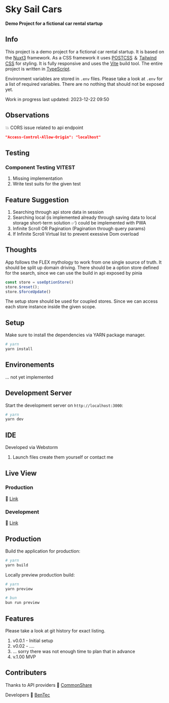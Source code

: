 # Sky Sail Cars

**Demo Project for a fictional car rental startup**

## Info

This project is a demo project for a fictional car rental startup. It is based on the [Nuxt3](https://nuxt.com/)
framework. As a CSS framework it uses [POSTCSS](https://postcss.com/) ＆ [Tailwind CSS](https://tailwindcss.com/) for
styling.
It is fully responsive and uses the [Vite](https://vitejs.dev/) build tool.
The entire project is written in [TypeScript](https://www.typescriptlang.org/).

Environment variables are stored in `.env` files. Please take a look at `.env` for a list of required variables.
There are no nothing that should not be exposed yet.

Work in progress last updated: 2023-12-22 09:50

## Observations

💥 CORS issue related to api endpoint

```json
"Access-Control-Allow-Origin": "localhost"
```

## Testing

### Component Testing VITEST

1. Missing implementation
2. Write test suits for the given test

## Feature Suggestion

1. Searching through api store data in session
2. Searching local (is implemented already through saving data to local storage short-term solution ✅) could be
   implemented with PWA
3. Infinite Scroll OR Pagination (Pagination through query params)
4. If Infinite Scroll Virtual list to prevent exessive Dom overload

## Thoughts

App follows the FLEX mythology to work from one single source of truth. It should be split up domain driving. There
should be a option store defined for the search, since we can use the build in api exposed by pinia

```ts
const store = useOptionStore()
store.$reset();
store.$forceUpdate()
```

The setup store should be used for coupled stores. Since we can access each store instance inside the given scope.

## Setup

Make sure to install the dependencies via YARN package manager.

```bash
# yarn
yarn install
```

## Environements

... not yet implemented

## Development Server

Start the development server on `http://localhost:3000`:

```bash
# yarn
yarn dev
```

## IDE

Developed via Webstorm

1. Launch files create them yourself or contact me

## Live View

### Production

🔗️ [Link]('https://google.com')

### Development

🔗️ [Link]('https://google.com')

## Production

Build the application for production:

```bash
# yarn
yarn build
```

Locally preview production build:

```bash
# yarn
yarn preview

# bun
bun run preview
```

## Features

Please take a look at git history for exact listing.

1. v0.0.1 - Initial setup
2. v0.02 - ....
3. ... sorry there was not enough time to plan that in advance
4. v.1.00 MVP

## Contributers

Thanks to API providers
🔗️ [CommonShare]('https://google.com')

Developers
🔗️ [BenTec]('https://github.com')
